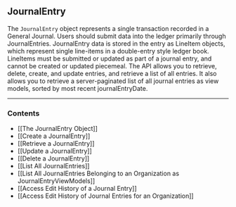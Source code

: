 ## JournalEntry
The `JournalEntry` object represents a single transaction recorded in a General Journal. Users should submit data into the ledger primarily through JournalEntries. JournalEntry data is stored in the entry as LineItem objects, which represent single line-items in a double-entry style ledger book. LineItems must be submitted or updated as part of a journal entry, and cannot be created or updated piecemeal. The API allows you to retrieve, delete, create, and update entries, and retrieve a list of all entries. It also allows you to retrieve a server-paginated list of all journal entries as view models, sorted by most recent journalEntryDate.
___
### Contents
- [[The JournalEntry Object]]
- [[Create a JournalEntry]]
- [[Retrieve a JournalEntry]]
- [[Update a JournalEntry]]
- [[Delete a JournalEntry]]
- [[List All JournalEntries]]
- [[List All JournalEntries Belonging to an Organization as JournalEntryViewModels]]
- [[Access Edit History of a Journal Entry]]
- [[Access Edit History of Journal Entries for an Organization]]
